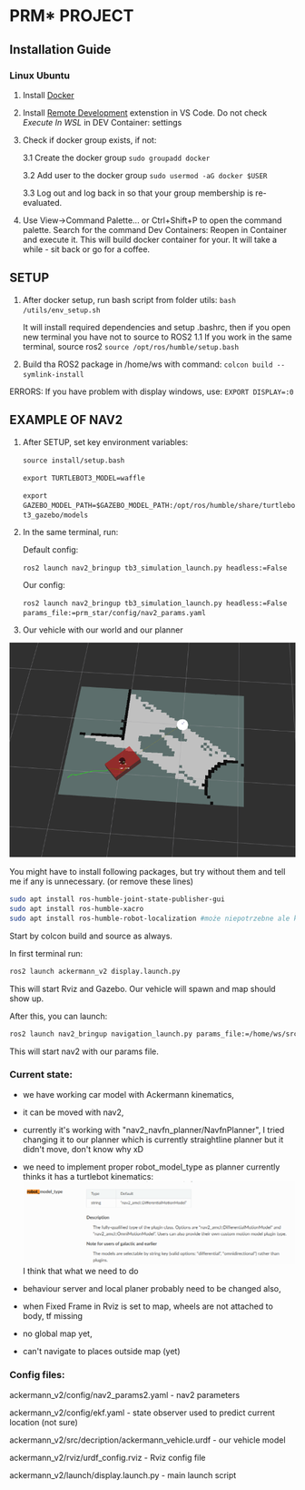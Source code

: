 # PRM* PROJECT

## Installation Guide

### Linux Ubuntu

1. Install [Docker](https://docs.docker.com/engine/install/ubuntu/)

2. Install [Remote Development](https://marketplace.visualstudio.com/items?itemName=ms-vscode-remote.vscode-remote-extensionpack) extenstion in VS Code. Do not check *Execute In WSL* in DEV Container: settings

3. Check if docker group exists, if not: 

    3.1 Create the docker group
        `sudo groupadd docker`

    3.2 Add user to the docker group
        `sudo usermod -aG docker $USER`

    3.3 Log out and log back in so that your group membership is re-evaluated.

4. Use View->Command Palette... or Ctrl+Shift+P to open the command palette. Search for the command Dev Containers: Reopen in Container and execute it. This will build docker container for your. It will take a while - sit back or go for a coffee.

## SETUP

1. After docker setup, run bash script from folder utils:
    `bash /utils/env_setup.sh`
    
    It will install required dependencies and setup .bashrc, then if you open new terminal you have not to source to ROS2
    1.1 If you work in the same terminal, source ros2
        `source /opt/ros/humble/setup.bash`

2. Build tha ROS2 package in /home/ws with command:
    `colcon build --symlink-install`

ERRORS:
    If you have problem with display windows, use:
    `EXPORT DISPLAY=:0`

## EXAMPLE OF NAV2

1. After SETUP, set key environment variables:

    `source install/setup.bash`
    
    `export TURTLEBOT3_MODEL=waffle`

    `export GAZEBO_MODEL_PATH=$GAZEBO_MODEL_PATH:/opt/ros/humble/share/turtlebot3_gazebo/models`

2. In the same terminal, run:

    Default config:

    `ros2 launch nav2_bringup tb3_simulation_launch.py headless:=False`

    Our config:
    
    `ros2 launch nav2_bringup tb3_simulation_launch.py headless:=False params_file:=prm_star/config/nav2_params.yaml`


3. Our vehicle with our world and our planner

![alt text](img/image.png)

You might have to install following packages, but try without them and tell me if any is unnecessary. (or remove these lines)

```bash
sudo apt install ros-humble-joint-state-publisher-gui
sudo apt install ros-humble-xacro
sudo apt install ros-humble-robot-localization #może niepotrzebne ale kto wie
```

Start by colcon build and source as always.

In first terminal run:

```bash
ros2 launch ackermann_v2 display.launch.py
```

This will start Rviz and Gazebo. Our vehicle will spawn and map should show up.

After this, you can launch:
```bash
ros2 launch nav2_bringup navigation_launch.py params_file:=/home/ws/src/ackermann_v2/config/nav2_params2.yaml
```

This will start nav2 with our params file.

### Current state:

- we have working car model with Ackermann kinematics,

- it can be moved with nav2,

- currently it's working with "nav2_navfn_planner/NavfnPlanner", I tried changing it to our planner which is currently straightline planner but it didn't move, don't know why xD

- we need to implement proper robot_model_type as planner currently thinks it has a turtlebot kinematics:
![alt text](img/image-1.png)
I think that what we need to do

- behaviour server and local planer probably need to be changed also,

- when Fixed Frame in Rviz is set to map, wheels are not attached to body, tf missing

- no global map yet,

- can't navigate to places outside map (yet)

### Config files:

ackermann_v2/config/nav2_params2.yaml - nav2 parameters

ackermann_v2/config/ekf.yaml - state observer used to predict current location (not sure)

ackermann_v2/src/decription/ackermann_vehicle.urdf - our vehicle model

ackermann_v2/rviz/urdf_config.rviz - Rviz config file

ackermann_v2/launch/display.launch.py - main launch script